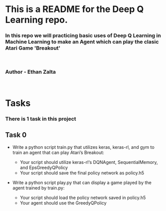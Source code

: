 # This is a README for the  Deep Q Learning repo.

### In this repo we will practicing basic uses of Deep Q Learning in Machine Learning to make an Agent which can play the clasic Atari Game 'Breakout'
<br>

### Author - Ethan Zalta
<br>


# Tasks
### There is 1 task in this project

## Task 0
* Write a python script train.py that utilizes keras, keras-rl, and gym to train an agent that can play Atari’s Breakout:

    * Your script should utilize keras-rl‘s DQNAgent, SequentialMemory, and EpsGreedyQPolicy
    * Your script should save the final policy network as policy.h5
* Write a python script play.py that can display a game played by the agent trained by train.py:

    * Your script should load the policy network saved in policy.h5
    * Your agent should use the GreedyQPolicy
